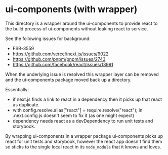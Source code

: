 # ui-components (with wrapper)

This directory is a wrapper around the ui-components to provide react to the
build process of ui-components without leaking react to service.

See the following issues for background:

-   FSB-3559
-   <https://github.com/vercel/next.js/issues/9022>
-   <https://github.com/pnpm/pnpm/issues/2743>
-   <https://github.com/facebook/react/issues/13991>

When the underlying issue is resolved this wrapper layer can be removed and the
ui-components package moved back up a directory.

Essentially:

-   if next.js finds a link to react in a dependency then it picks up that react
    as duplicate.
-   with config.resolve.alias["react"] = require.resolve("react"); in
    .next.config.js doesn't seem to fix it (as one might expect)
-   dependency needs react as a devDependency to run unit tests and storybook.

By wrapping ui-components in a wrapper package ui-components picks up react for
unit tests and storybook, however the react app doesn't find them so sticks to
the single local react in its `node_module` that it knows and loves.
